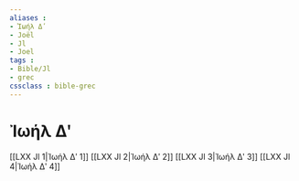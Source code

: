 ```yaml
---
aliases : 
- Ἰωήλ Δʹ
- Joël
- Jl
- Joel
tags : 
- Bible/Jl
- grec
cssclass : bible-grec
---
```


# Ἰωήλ Δʹ

[[LXX Jl 1|Ἰωήλ Δʹ 1]]
[[LXX Jl 2|Ἰωήλ Δʹ 2]]
[[LXX Jl 3|Ἰωήλ Δʹ 3]]
[[LXX Jl 4|Ἰωήλ Δʹ 4]]
